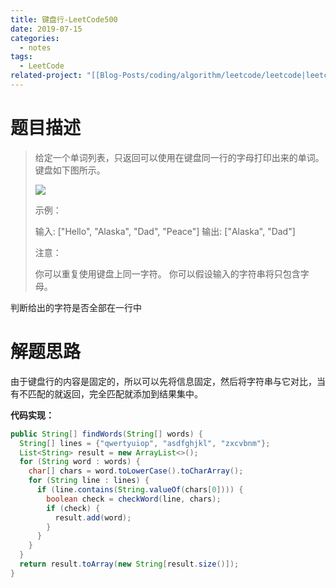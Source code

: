 ```yaml
---
title: 键盘行-LeetCode500
date: 2019-07-15
categories:
  - notes
tags:
  - LeetCode
related-project: "[[Blog-Posts/coding/algorithm/leetcode/leetcode|leetcode]]"
---
```


# 题目描述

> 给定一个单词列表，只返回可以使用在键盘同一行的字母打印出来的单词。键盘如下图所示。
>
> ![](https://assets.leetcode-cn.com/aliyun-lc-upload/uploads/2018/10/12/keyboard.png)
>
> 示例：
>
> 输入: \["Hello", "Alaska", "Dad", "Peace"]
> 输出: \["Alaska", "Dad"]
>
>
> 注意：
>
> 你可以重复使用键盘上同一字符。
> 你可以假设输入的字符串将只包含字母。

判断给出的字符是否全部在一行中

<!--more-->

# 解题思路

由于键盘行的内容是固定的，所以可以先将信息固定，然后将字符串与它对比，当有不匹配的就返回，完全匹配就添加到结果集中。

**代码实现：**

```java
public String[] findWords(String[] words) {
  String[] lines = {"qwertyuiop", "asdfghjkl", "zxcvbnm"};
  List<String> result = new ArrayList<>();
  for (String word : words) {
    char[] chars = word.toLowerCase().toCharArray();
    for (String line : lines) {
      if (line.contains(String.valueOf(chars[0]))) {
        boolean check = checkWord(line, chars);
        if (check) {
          result.add(word);
        }
      }
    }
  }
  return result.toArray(new String[result.size()]);
}
```

